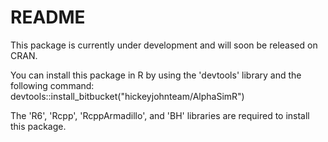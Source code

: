 # README #

This package is currently under development and will soon be released on CRAN.

You can install this package in R by using the 'devtools' library and the following command:
devtools::install_bitbucket("hickeyjohnteam/AlphaSimR")

The 'R6', 'Rcpp', 'RcppArmadillo', and 'BH' libraries are required to install this package.

